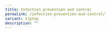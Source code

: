 ```yaml
---
title: Infection prevention and control
permalink: /infection-prevention-and-control/
variant: tiptap
description: ""
---
```

